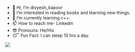 - 👋 Hi, I’m divyesh_kapoor
- 👀 I’m interested in reading books and learning new things.
- 🌱 I’m currently learning c++.
- 📫 How to reach me- Linkedin[](https://www.linkedin.com/in/divyesh-kapoor-8852a9202/)
-   :sunglasses:  Pronouns: He/His
-   :sleeping: Fun Fact: I can sleep 10 hrs a day.


<img src="https://github-readme-stats.vercel.app/api?username=kapoor-hub&&show_icons=true&title_color=ffffff&icon_color=bb2acf&text_color=daf7dc&bg_color=191919">
<!---
kapoor-hub/kapoor-hub is a ✨ special ✨ repository because its `README.md` (this file) appears on your GitHub profile.
You can click the Preview link to take a look at your changes.
--->
